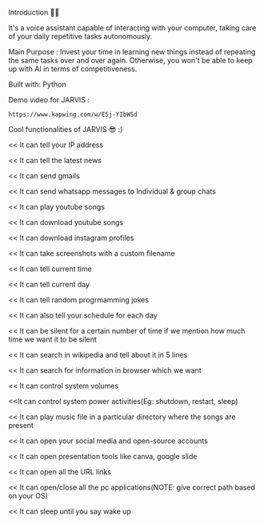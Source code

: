 Introduction 👨‍💻

It's a voice assistant capable of interacting with your computer, taking care of your daily repetitive tasks autonomously.

Main Purpose : 
Invest your time in learning new things instead of repeating the same tasks over and over again. 
               Otherwise, you won't be able to keep up with AI in terms of competitiveness.


Built with: Python

Demo video for JARVIS : 
 
    https://www.kapwing.com/w/E5j-YIbWSd

Cool functionalities of JARVIS 😎 :)

<< It can tell your IP address

<< It can tell the latest news

<< It can send gmails

<< It can send whatsapp messages to Individual & group chats

<< It can play youtube songs

<< It can download youtube songs

<< It can download instagram profiles

<< It can take screenshots with a custom filename

<< It can tell current time

<< It can tell current day

<< It can tell random progrmamming jokes

<< It can also tell your schedule for each day

<< It can be silent for a certain number of time if we mention how much time we want it to be silent

<< It can search in wikipedia and tell about it in 5 lines

<< It can search for information in browser which we want

<< It can control system volumes

<<It can control system power activities(Eg: shutdown, restart, sleep)

<< It can play music file in a particular directory where the songs are present

<< It can open your social media and open-source accounts

<< It can open presentation tools like canva, google slide

<< It can open all the URL links

<< It can open/close all the pc applications(NOTE: give correct path based on your OS)

<< It can sleep until you say wake up
